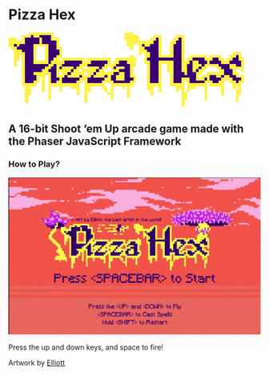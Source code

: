 # Pizza Hex
![Pizza Hex Title](assets/title.png)
## A 16-bit Shoot ‘em Up arcade game made with the Phaser JavaScript Framework

### How to Play?

![Pizza Hex Demo](pizza-hex.gif)

Press the up and down keys, and space to fire!

Artwork by [Elliott](https://www.behance.net/elliebeans6c58)